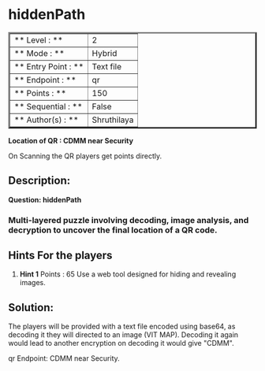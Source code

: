 # hiddenPath

<table border=3>
<tr>
    <td>** Level : **</td>
    <td>2</td>
</tr>
<tr>
    <td>** Mode : **</td>
    <td>Hybrid</td>
</tr>
<tr>
    <td>** Entry Point : **</td>
    <td>Text file</td>
</tr>
<tr>
    <td>** Endpoint : **</td>
    <td>qr</td>
</tr>
<tr>
    <td>** Points : **</td>
    <td>150</td>
</tr>
<tr>
    <td>** Sequential : **</td>
    <td>False</td>
</tr>
<tr>
    <td>** Author(s) : **</td>
    <td>Shruthilaya</td>
</tr>
</table>

**Location of QR : CDMM near Security**

On Scanning the QR players get points directly.

## Description:

**Question: hiddenPath**

### Multi-layered puzzle involving decoding, image analysis, and decryption to uncover the final location of a QR code.

## Hints For the players

1. **Hint 1**
   Points : 65
   Use a web tool designed for hiding and revealing images.

## Solution:

The players will be provided with a text file encoded using base64, as decoding it they will directed to an image (VIT MAP). Decoding it again would lead to another encryption on decoding it would give "CDMM".

qr Endpoint: CDMM near Security.
